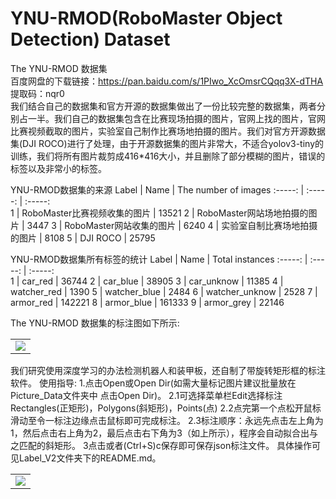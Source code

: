 # YNU-RMOD(RoboMaster Object Detection) Dataset
The YNU-RMOD 数据集    
百度网盘的下载链接：https://pan.baidu.com/s/1PIwo_XcOmsrCQqq3X-dTHA   
提取码：nqr0  
我们结合自己的数据集和官方开源的数据集做出了一份比较完整的数据集，两者分别占一半。我们自己的数据集包含在比赛现场拍摄的图片，官网上找的图片，官网比赛视频截取的图片，实验室自己制作比赛场地拍摄的图片。我们对官方开源数据集(DJI ROCO)进行了处理，由于开源数据集的图片非常大，不适合yolov3-tiny的训练，我们将所有图片裁剪成416*416大小，并且删除了部分模糊的图片，错误的标签以及非常小的标签。

YNU-RMOD数据集的来源
Label	   |  Name	  |  The number of images
 :-----:  | :-----:  |  :-----:   
1 	  |  	 RoboMaster比赛视频收集的图片   |   13521
2	   |    RoboMaster网站场地拍摄的图片   |     3447
3	   |   	RoboMaster网站收集的图片            |     6240
4	   |   实验室自制比赛场地拍摄的图片	      |     8108
5	   |   DJI ROCO	           |     25795

YNU-RMOD数据集所有标签的统计
Label	   |  Name	  |  Total instances
 :-----:  | :-----:  |  :-----:   
1 	 |   car_red	                        |     36744
2	   |   car_blue	                     |     38905
3	   |   car_unknow	             |     11385
4	   |   watcher_red	             |     1390
5	   |   watcher_blue	           |     2484
6	   |   watcher_unknow	   |     2528
7	   |   armor_red	                 |     142221
8	   |   armor_blue	               |     161333
9	   |   armor_grey	               |     22146  

The YNU-RMOD 数据集的标注图如下所示:  
</table>
<table>
    <tr>
        <td ><center><img src="https://www.github.com/Damon2019/RM-DATASET/raw/master/images/34.png"></center></td>
    </tr>
</table>  
我们研究使用深度学习的办法检测机器人和装甲板，还自制了带旋转矩形框的标注软件。
使用指导:  
1.点击Open或Open Dir(如需大量标记图片建议批量放在Picture_Data文件夹中 点击Open Dir)。
2.1可选择菜单栏Edit选择标注Rectangles(正矩形)，Polygons(斜矩形)，Points(点)  
2.2点完第一个点松开鼠标滑动至令一标注边缘点击鼠标即可完成标注。  
2.3标注顺序：永远先点击左上角为1，然后点击右上角为2，最后点击右下角为3（如上所示），程序会自动拟合出与之匹配的斜矩形。  
3点击或者(Ctrl+S)c保存即可保存json标注文件。  
具体操作可见Label_V2文件夹下的README.md。
<table>
    <tr>
        <td ><center><img src="https://www.github.com/Damon2019/RM-DATASET/raw/master/images/29.png"></center></td>
    </tr>
 </able>


